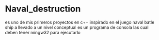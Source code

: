 # Naval_destruction
es uno de mis primeros proyectos en c++
inspirado en el juego  naval batle ship 
a llevado a un nivel conceptual 
es un programa de consola las cual deben tener mingw32 para ejecutarlo
